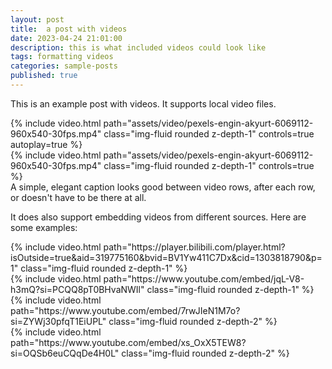 ```yaml
---
layout: post
title:  a post with videos
date: 2023-04-24 21:01:00
description: this is what included videos could look like
tags: formatting videos
categories: sample-posts
published: true
---
```

This is an example post with videos. It supports local video files.

<div class="row mt-3">
    <div class="col-sm mt-3 mt-md-0">
        {% include video.html path="assets/video/pexels-engin-akyurt-6069112-960x540-30fps.mp4" class="img-fluid rounded z-depth-1" controls=true autoplay=true %}
    </div>
    <div class="col-sm mt-3 mt-md-0">
        {% include video.html path="assets/video/pexels-engin-akyurt-6069112-960x540-30fps.mp4" class="img-fluid rounded z-depth-1" controls=true %}
    </div>
</div>
<div class="caption">
    A simple, elegant caption looks good between video rows, after each row, or doesn't have to be there at all.
</div>

It does also support embedding videos from different sources. Here are some examples:

<div class="row mt-2">
    <div class="col-sm mt-2 mt-md-0">
        {% include video.html path="https://player.bilibili.com/player.html?isOutside=true&aid=319775160&bvid=BV1Yw411C7Dx&cid=1303818790&p=1" class="img-fluid rounded z-depth-1" %}
    </div>
    <div class="col-sm mt-2 mt-md-0">
        {% include video.html path="https://www.youtube.com/embed/jqL-V8-h3mQ?si=PCQQ8pT0BHvaNWIl" class="img-fluid rounded z-depth-1" %}
    </div>
    <div class="col-sm mt-2 mt-md-0">
        {% include video.html path="https://www.youtube.com/embed/7rwJIeN1M7o?si=ZYWj30pfqT1EiUPL" class="img-fluid rounded z-depth-2" %}
    </div>
    <div class="col-sm mt-2 mt-md-0">
        {% include video.html path="https://www.youtube.com/embed/xs_OxX5TEW8?si=OQSb6euCQqDe4H0L" class="img-fluid rounded z-depth-2" %}
    </div>
</div>

